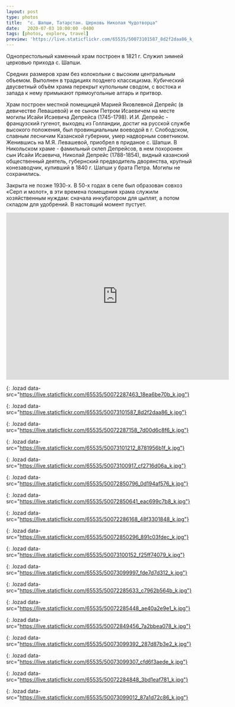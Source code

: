 ```yaml
---
layout: post
type: photos
title:  "с. Шапши, Татарстан. Церковь Николая Чудотворца"
date:   2020-07-03 10:00:00 -0400
tags: [photos, explore, travel]
preview: 'https://live.staticflickr.com/65535/50073101587_8d2f2daa86_k_d.jpg'
---
```


Однопрестольный каменный храм построен в 1821 г. Служил зимней церковью прихода с. Шапши.

Средних размеров храм без колокольни с высоким центральным объемом. Выполнен в традициях позднего классицизма. Кубический двусветный объём храма перекрыт купольным сводом, с востока и запада к нему примыкают прямоугольные алтарь и притвор.

Храм построен местной помещицей Марией Яковлевной Депрейс (в девичестве Левашевой) и ее сыном Петром Исаевичем на месте могилы Исайи Исаевича Депрейса (1745-1798). И.И. Депрейс - французский гугенот, выходец из Голландии, достиг на русской службе высокого положения, был провинциальным воеводой в г. Слободском, славным лесничим Казанской губернии, умер надворным советником. Женившись на М.Я. Левашевой, приобрел в приданое с. Шапши. В Никольском храме - фамильный склеп Депрейсов, в нем похоронен сын Исайи Исаевича, Николай Депрейс (1788-1854), видный казанский общественный деятель, губернский предводитель дворянства, крупный конезаводчик, купивший в 1840 г. Шапши у брата Петра. Могилы не сохранились.

Закрыта не позже 1930-х. В 50-х годах в селе был образован совхоз «Серп и молот», в эти времена помещения храма служили хозяйственным нуждам: сначала инкубатором для цыплят, а потом складом для удобрений. В настоящий момент пустует.

<iframe src="https://www.google.com/maps/embed?pb=!1m14!1m12!1m3!1d1951.847840309015!2d49.49123515551815!3d55.94923911116293!2m3!1f0!2f0!3f0!3m2!1i1024!2i768!4f13.1!5e1!3m2!1sen!2sca!4v1593805362188!5m2!1sen!2sca" width="600" height="450" frameborder="0" style="border:0" allowfullscreen="" class="post-map"></iframe>

![](){: .lozad data-src="https://live.staticflickr.com/65535/50072287463_18ea6be70b_k.jpg"}

![](){: .lozad data-src="https://live.staticflickr.com/65535/50073101587_8d2f2daa86_k.jpg"}

![](){: .lozad data-src="https://live.staticflickr.com/65535/50072287158_7d00d6c8f6_k.jpg"}

![](){: .lozad data-src="https://live.staticflickr.com/65535/50073101212_8781956b1f_k.jpg"}

![](){: .lozad data-src="https://live.staticflickr.com/65535/50073100917_cf2716d06a_k.jpg"}

![](){: .lozad data-src="https://live.staticflickr.com/65535/50072850796_0d194af576_k.jpg"}

![](){: .lozad data-src="https://live.staticflickr.com/65535/50072850641_eac699c7b8_k.jpg"}

![](){: .lozad data-src="https://live.staticflickr.com/65535/50072286168_48f3301848_k.jpg"}

![](){: .lozad data-src="https://live.staticflickr.com/65535/50072850296_891c03fdec_k.jpg"}

![](){: .lozad data-src="https://live.staticflickr.com/65535/50073100152_f25ff74079_k.jpg"}

![](){: .lozad data-src="https://live.staticflickr.com/65535/50073099997_fde7d7d312_k.jpg"}

![](){: .lozad data-src="https://live.staticflickr.com/65535/50072285633_c7962b564b_k.jpg"}

![](){: .lozad data-src="https://live.staticflickr.com/65535/50072285448_ae40a2e9e1_k.jpg"}

![](){: .lozad data-src="https://live.staticflickr.com/65535/50072849456_7a2bbea078_k.jpg"}

![](){: .lozad data-src="https://live.staticflickr.com/65535/50073099392_287d87b3e2_k.jpg"}

![](){: .lozad data-src="https://live.staticflickr.com/65535/50073099307_cfd6f3aede_k.jpg"}

![](){: .lozad data-src="https://live.staticflickr.com/65535/50072284848_3bd1eaf781_k.jpg"}

![](){: .lozad data-src="https://live.staticflickr.com/65535/50073099012_87a1d72c86_k.jpg"}
